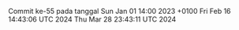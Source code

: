 Commit ke-55 pada tanggal Sun Jan 01 14:00 2023 +0100
Fri Feb 16 14:43:06 UTC 2024
Thu Mar 28 23:43:11 UTC 2024
